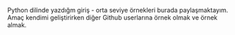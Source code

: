 Python dilinde yazdığm giriş - orta seviye örnekleri burada paylaşmaktayım. Amaç kendimi geliştirirken diğer Github userlarına örnek olmak ve örnek almak.
